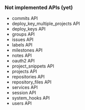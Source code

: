 ### Not implemented APIs (yet)
 * commits API
 * deploy_key_multiple_projects API
 * deploy_keys API
 * groups API
 * issues API
 * labels API
 * milestones API
 * notes API
 * oauth2 API
 * project_snippets API
 * projects API
 * repositories API
 * repository_files API
 * services API
 * session API
 * system_hooks API
 * users API

[1]: https://github.com/gitlabhq/gitlabhq/tree/master/doc/api
